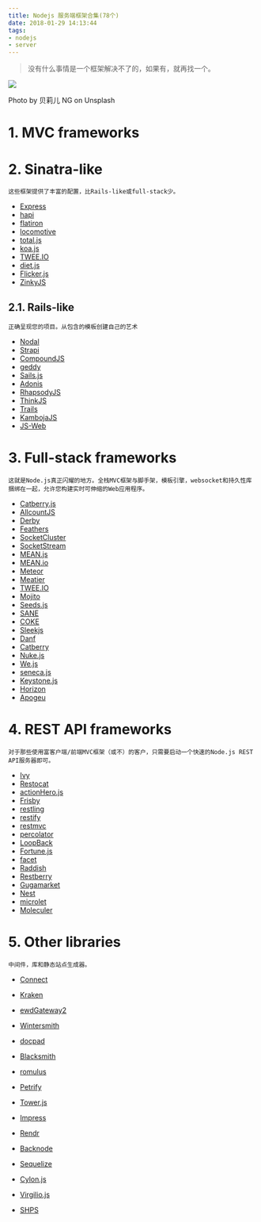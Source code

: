 ```yaml
---
title: Nodejs 服务端框架合集(78个)
date: 2018-01-29 14:13:44
tags:
- nodejs
- server
---
```



> 没有什么事情是一个框架解决不了的，如果有，就再找一个。
 
![](http://p3alsaatj.bkt.clouddn.com/20180129141430_C2s0Wc_Screenshot.jpeg)

Photo by 贝莉儿 NG on Unsplash

# 1. MVC frameworks
# 2. Sinatra-like

`这些框架提供了丰富的配置，比Rails-like或full-stack少。`

- [Express](http://expressjs.com/)
- [hapi](http://hapijs.com/)
- [flatiron](http://flatironjs.org/)
- [locomotive](http://locomotivejs.org/)
- [total.js](http://www.totaljs.com)
- [koa.js](http://koajs.com/)
- [TWEE.IO](http://twee.io/)
- [ diet.js ](http://dietjs.com/)
- [Flicker.js](https://flickerstudio.github.io/flickerjs)
- [ZinkyJS](https://github.com/zinkyJS/zinky)

## 2.1. Rails-like
`正确呈现您的项目。从包含的模板创建自己的艺术`

- [Nodal](http://nodaljs.com/)
- [Strapi](http://strapi.io/)
- [CompoundJS](http://compoundjs.com/)
- [geddy](http://geddyjs.org/)
- [Sails.js](http://sailsjs.org/)
- [Adonis](http://adonisjs.com)
- [RhapsodyJS](http://rhapsodyjs.github.io/)
- [ThinkJS](https://thinkjs.org/)
- [Trails](http://www.trailsjs.io/)
- [KambojaJS](http://kambojajs.com/)
- [JS-Web](http://js-web-framework.com/)

# 3. Full-stack frameworks

`这就是Node.js真正闪耀的地方。全栈MVC框架与脚手架，模板引擎，websocket和持久性库捆绑在一起，允许您构建实时可伸缩的Web应用程序。`

- [Catberry.js](http://catberry.org/)
- [AllcountJS](http://allcountjs.com)
- [Derby](http://derbyjs.com)
- [Feathers](http://feathersjs.com/)
- [SocketCluster](http://socketcluster.io/)
- [SocketStream](http://socketstream.org)
- [MEAN.js](http://meanjs.org/)
- [MEAN.io](http://mean.io/)
- [Meteor](http://meteor.com/)
- [Meatier](https://github.com/mattkrick/meatier)
- [TWEE.IO](http://twee.io/)
- [Mojito](http://developer.yahoo.com/cocktails/mojito/)
- [Seeds.js](http://seedsjs.com/)
- [SANE](http://sanestack.com/)
- [COKE](http://coke-js.org)
- [Sleekjs](http://sleekjs.com/)
- [Danf](https://github.com/gnodi/danf)
- [Catberry](http://catberry.org)
- [Nuke.js](http://nukejs.com/)
- [We.js](http://wejs.org)
- [seneca.js](http://senecajs.org)
- [Keystone.js](http://keystonejs.com/)
- [Horizon](http://horizon.io)
- [Apogeu](https://apogeu.github.io/)

# 4. REST API frameworks
`对于那些使用富客户端/前端MVC框架（或不）的客户，只需要启动一个快速的Node.js REST API服务器即可。`

- [Ivy](http://ivyframework.com)
- [Restocat](https://github.com/restocat/restocat)
- [actionHero.js](http://actionherojs.com/)
- [Frisby](http://frisbyjs.com/)
- [restling](https://github.com/lucasfeliciano/restling)
- [restify](http://mcavage.github.io/node-restify/)
- [restmvc](https://github.com/keithnlarsen/restmvc.js)
- [percolator](http://percolatorjs.com)
- [LoopBack](http://loopback.io/)
- [Fortune.js](http://fortunejs.com)
- [facet](http://facet.github.io)
- [Raddish](http://getraddish.com)
- [Restberry](http://restberry.com)
- [Gugamarket](http://pliik.github.io/gugamarket/)
- [Nest](https://kamilmysliwiec.gitbooks.io/nest/)
- [microlet](https://borislemke.gitbooks.io/microlet/)
- [Moleculer](https://moleculer.services/)

# 5. Other libraries
`中间件，库和静态站点生成器。`

- [Connect](http://www.senchalabs.org/connect/)
- [Kraken](http://krakenjs.com/)
- [ewdGateway2](https://github.com/robtweed/ewdGateway2)
- [Wintersmith](https://github.com/jnordberg/wintersmith)
- [docpad](http://docpad.org)
- [Blacksmith](http://blacksmith.jit.su/)
- [romulus](https://github.com/felixge/node-romulus)
- [Petrify](https://github.com/caolan/petrify)
- [Tower.js](http://tower.github.io)
- [Impress](https://github.com/tshemsedinov/impress)
- [Rendr](https://github.com/rendrjs/rendr)
- [Backnode](https://github.com/mklabs/backnode)
- [Sequelize](http://sequelizejs.com/)
- [Cylon.js](http://cylonjs.com/)
- [Virgilio.js](http://icemobilelab.github.io/virgilio/)
- [SHPS](https://shps.io)


  [1]: /img/bV1jRK